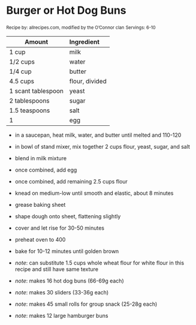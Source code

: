# Burger or Hot Dog Buns

<small>Recipe by: allrecipes.com, modified by the O’Connor clan</small>
<small>Servings: 6-10</small>

| Amount             | Ingredient     |
| ------------------ | :------------- |
| 1 cup              | milk           |
| 1/2 cups           | water          |
| 1/4 cup            | butter         |
| 4.5 cups           | flour, divided |
| 1 scant tablespoon | yeast          |
| 2 tablespoons      | sugar          |
| 1.5 teaspoons      | salt           |
| 1                  | egg            |

- in a saucepan, heat milk, water, and butter until melted and 110-120
- in bowl of stand mixer, mix together 2 cups flour, yeast, sugar, and salt
- blend in milk mixture
- once combined, add egg
- once combined, add remaining 2.5 cups flour
- knead on medium-low until smooth and elastic, about 8 minutes
- grease baking sheet
- shape dough onto sheet, flattening slightly
- cover and let rise for 30-50 minutes
- preheat oven to 400
- bake for 10-12 minutes until golden brown

- _note_: can substitute 1.5 cups whole wheat flour for white flour in this recipe and still have same texture
- _note_: makes 16 hot dog buns (66-69g each)
- _note_: makes 30 sliders (33-36g each)
- _note_: makes 45 small rolls for group snack (25-28g each)
- _note_: makes 12 large hamburger buns
